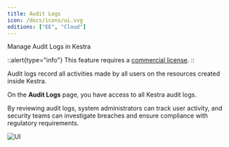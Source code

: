 ```yaml
---
title: Audit Logs
icon: /docs/icons/ui.svg
editions: ["EE", "Cloud"]
---
```


Manage Audit Logs in Kestra

::alert{type="info"}
This feature requires a [commercial license](/pricing).
::

Audit logs record all activities made by all users on the resources created inside Kestra.

On the **Audit Logs** page, you have access to all Kestra audit logs.

By reviewing audit logs, system administrators can track user activity, and security teams can investigate breaches and ensure compliance with regulatory requirements.

![UI](/docs/user-interface-guide/23-EE-AuditLogs.png)

